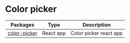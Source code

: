 # Color picker

Packages | Type | Description
---------|------|------------
[color-picker](./packages/color-picker) | React app | Color picker react app
